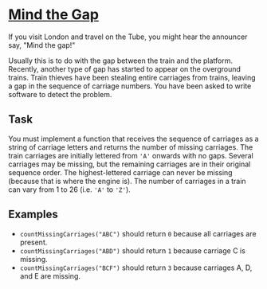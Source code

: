 # [Mind the Gap](https://www.codewars.com/kata/mind-the-gap "https://www.codewars.com/kata/57c75baffa9fc534f7001475")

If you visit London and travel on the Tube, you might hear the announcer say, "Mind the gap!"

Usually this is to do with the gap between the train and the platform. Recently, another type of gap has started to appear on the overground trains. Train thieves have been stealing entire carriages from trains, leaving a gap in the sequence of carriage numbers. You have been asked to write software to detect the problem.

## Task

You must implement a function that receives the sequence of carriages as a string of carriage letters and returns the number of missing carriages. The train carriages are initially lettered from `'A'` onwards with no gaps. Several carriages may be missing, but the remaining carriages are in their original sequence order. The highest-lettered carriage can never be missing (because that is where the engine is). The number of carriages in a train can vary from 1 to 26 (i.e. `'A'` to `'Z'`).

## Examples

+ `countMissingCarriages("ABC")` should return `0` because all carriages are present.
+ `countMissingCarriages("ABD")` should return `1` because carriage C is missing.
+ `countMissingCarriages("BCF")` should return `3` because carriages A, D, and E are missing.
